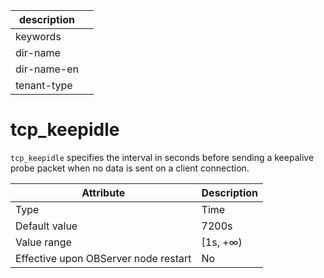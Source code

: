 | description ||
|---|---|
| keywords ||
| dir-name ||
| dir-name-en ||
| tenant-type ||

tcp_keepidle
=================================

`tcp_keepidle` specifies the interval in seconds before sending a keepalive probe packet when no data is sent on a client connection.


| Attribute | Description |
|------------------|----------|
| Type | Time |
| Default value | 7200s |
| Value range | \[1s, +∞) |
| Effective upon OBServer node restart | No |


